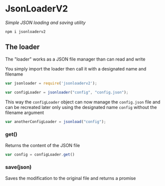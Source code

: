 # JsonLoaderV2
_Simple JSON loading and saving utility_

`npm i jsonloaderv2`

## The loader
The "loader" works as a JSON file manager than can read and write

You simply import the loader then call it with a designated name and filename
```javascript
var jsonloader = require('jsonloaderv2');

var configLoader = jsonloader("config", "config.json");
```
This way the `configLoader` object can now manage the `config.json` file and can be recreated later only using the designated name `config` without the filename argument
```javascript
var anotherConfigLoader = jsonload("config");
```
### get()
Returns the content of the JSON file

```javascript
var config = configLoader.get()
```

### save(json)
Saves the modification to the original file
and returns a promise 